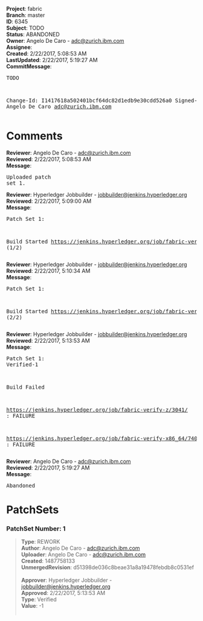 <strong>Project</strong>: fabric<br><strong>Branch</strong>: master<br><strong>ID</strong>: 6345<br><strong>Subject</strong>: TODO<br><strong>Status</strong>: ABANDONED<br><strong>Owner</strong>: Angelo De Caro - adc@zurich.ibm.com<br><strong>Assignee</strong>:<br><strong>Created</strong>: 2/22/2017, 5:08:53 AM<br><strong>LastUpdated</strong>: 2/22/2017, 5:19:27 AM<br><strong>CommitMessage</strong>:<br><pre>TODO

Change-Id: I1417618a502401bcf64dc82d1edb9e30cdd526a0
Signed-off-by: Angelo De Caro <adc@zurich.ibm.com>
</pre><h1>Comments</h1><strong>Reviewer</strong>: Angelo De Caro - adc@zurich.ibm.com<br><strong>Reviewed</strong>: 2/22/2017, 5:08:53 AM<br><strong>Message</strong>: <pre>Uploaded patch set 1.</pre><strong>Reviewer</strong>: Hyperledger Jobbuilder - jobbuilder@jenkins.hyperledger.org<br><strong>Reviewed</strong>: 2/22/2017, 5:09:00 AM<br><strong>Message</strong>: <pre>Patch Set 1:

Build Started https://jenkins.hyperledger.org/job/fabric-verify-z/3041/ (1/2)</pre><strong>Reviewer</strong>: Hyperledger Jobbuilder - jobbuilder@jenkins.hyperledger.org<br><strong>Reviewed</strong>: 2/22/2017, 5:10:34 AM<br><strong>Message</strong>: <pre>Patch Set 1:

Build Started https://jenkins.hyperledger.org/job/fabric-verify-x86_64/7405/ (2/2)</pre><strong>Reviewer</strong>: Hyperledger Jobbuilder - jobbuilder@jenkins.hyperledger.org<br><strong>Reviewed</strong>: 2/22/2017, 5:13:53 AM<br><strong>Message</strong>: <pre>Patch Set 1: Verified-1

Build Failed 

https://jenkins.hyperledger.org/job/fabric-verify-z/3041/ : FAILURE

https://jenkins.hyperledger.org/job/fabric-verify-x86_64/7405/ : FAILURE</pre><strong>Reviewer</strong>: Angelo De Caro - adc@zurich.ibm.com<br><strong>Reviewed</strong>: 2/22/2017, 5:19:27 AM<br><strong>Message</strong>: <pre>Abandoned</pre><h1>PatchSets</h1><h3>PatchSet Number: 1</h3><blockquote><strong>Type</strong>: REWORK<br><strong>Author</strong>: Angelo De Caro - adc@zurich.ibm.com<br><strong>Uploader</strong>: Angelo De Caro - adc@zurich.ibm.com<br><strong>Created</strong>: 1487758133<br><strong>UnmergedRevision</strong>: d51398de036c8beae31a8a19478febdb8c0531ef<br><br><strong>Approver</strong>: Hyperledger Jobbuilder - jobbuilder@jenkins.hyperledger.org<br><strong>Approved</strong>: 2/22/2017, 5:13:53 AM<br><strong>Type</strong>: Verified<br><strong>Value</strong>: -1<br><br></blockquote>